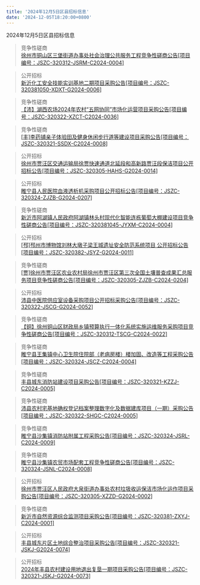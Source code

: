 ```yaml
---
title: '2024年12月5日区县招标信息'
date: '2024-12-05T18:20:00+0800'
---
```

2024年12月5日区县招标信息
<!--more-->
>竞争性磋商<br>
>[徐州市铜山区三堡街道办事处社会治理公共服务工程竞争性磋商公告[项目编号：JSZC-320312-JSRM-C2024-0004]](http://czj.xz.gov.cn/Home/HomeDetails?type=0&articleid=1fbcebd2-52d5-4dc0-a5e8-b7c6c9895abb)

>公开招标<br>
>[新沂化工安全技能实训基地二期项目采购公告[项目编号：JSZC-320381050-XDXT-G2024-0006]](http://czj.xz.gov.cn/Home/HomeDetails?type=0&articleid=b7be8143-2ad7-4dfa-9473-e68b84e77149)

>竞争性磋商<br>
>[【沛】湖西农场2024年农村“五网协同”市场化运营项目采购公告[项目编号：JSZC-320322-XZCT-C2024-0036]](http://czj.xz.gov.cn/Home/HomeDetails?type=0&articleid=32d9c6ac-444f-4282-81fb-df1a38adadea)

>竞争性磋商<br>
>[[丰]李药铺亲子体验田及健身休闲步行道等建设项目采购公告[项目编号：JSZC-320321-SSDX-C2024-0008]](http://czj.xz.gov.cn/Home/HomeDetails?type=0&articleid=6821c19c-e765-44a9-94ad-e9f1aa566fdb)

>公开招标<br>
>[徐州市贾汪区交通运输局徐贾快速通道北延段和高新路贾汪段保洁项目公开招标公告[项目编号：JSZC-320305-HAHS-G2024-0014]](http://czj.xz.gov.cn/Home/HomeDetails?type=0&articleid=668488fe-5037-4f59-8e34-c97b1492c91c)

>公开招标<br>
>[睢宁县人民医院血液透析机采购项目公开招标公告[项目编号：JSZC-320324-ZJZB-G2024-0207]](http://czj.xz.gov.cn/Home/HomeDetails?type=0&articleid=a935258a-c8de-4115-b2bd-b15301221afc)

>竞争性磋商<br>
>[新沂市阿湖镇人民政府阿湖镇林头村现代化智能连栋葡萄大棚建设项目竞争性磋商公告[项目编号：JSZC-320381045-JYXM-C2024-0004]](http://czj.xz.gov.cn/Home/HomeDetails?type=0&articleid=893f087a-b1b7-4326-b727-86868b9a2474)

>公开招标<br>
>[[邳]邳州市博物馆刘林大墩子梁王城遗址安全防范系统项目 公开招标公告[项目编号：JSZC-320382-JSYZ-G2024-0011]](http://czj.xz.gov.cn/Home/HomeDetails?type=0&articleid=a1477b5f-81d1-47ed-8989-db4db3140ca1)

>竞争性磋商<br>
>[[贾]徐州市贾汪区农业农村局徐州市贾汪区第三次全国土壤普查成果汇总服务项目竞争性磋商公告[项目编号：JSZC-320305-ZJZB-C2024-0204]](http://czj.xz.gov.cn/Home/HomeDetails?type=0&articleid=565d860a-5121-4e01-96eb-8e4a268eeb87)

>公开招标<br>
>[沛县中医院供应室设备采购项目公开招标采购公告[项目编号：JSZC-320322-JSCG-G2024-0052]](http://czj.xz.gov.cn/Home/HomeDetails?type=0&articleid=071d1ed3-9b41-4530-8770-8b48b9a45eb6)

>竞争性磋商<br>
>[【铜】徐州铜山区财政局乡镇预算执行一体化系统实施运维服务采购项目竞争性磋商公告[项目编号：JSZC-320312-TSCG-C2024-0022]](http://czj.xz.gov.cn/Home/HomeDetails?type=0&articleid=eb4e839e-c869-4b2b-a7a8-795343b7a3d2)

>竞争性磋商<br>
>[ 睢宁县王集镇中心卫生院住院部（老病房楼）楼加固、改造等工程采购公告[项目编号：JSZC-320324-JSCZ-C2024-0004]](http://czj.xz.gov.cn/Home/HomeDetails?type=0&articleid=a27a370c-5060-45d3-a364-c51350d04b64)

>竞争性磋商<br>
>[丰县城东消防站建设项目采购公告[项目编号：JSZC-320321-KZZJ-C2024-0005]](http://czj.xz.gov.cn/Home/HomeDetails?type=0&articleid=cc7d3bcf-a28c-4874-a95b-4076d578f5c2)

>竞争性磋商<br>
>[沛县农村宅基地确权登记档案整理数字化及数据建库项目（一期）采购公告[项目编号：JSZC-320322-SHGC-C2024-0005]](http://czj.xz.gov.cn/Home/HomeDetails?type=0&articleid=22f723e4-3357-43dd-84e8-69dd67b6b519)

>竞争性磋商<br>
>[睢宁县沙集镇消防站附属工程采购公告[项目编号：JSZC-320324-JSRL-C2024-0009]](http://czj.xz.gov.cn/Home/HomeDetails?type=0&articleid=a224a6db-3d23-4ae2-aaa3-bf14c009feb9)

>竞争性磋商<br>
>[睢宁县沙集镇农贸市场配套工程竞争性磋商公告[项目编号：JSZC-320324-JSNL-C2024-0008]](http://czj.xz.gov.cn/Home/HomeDetails?type=0&articleid=c68d3eed-d0f7-4019-a955-22ae7f7b0a6f)

>公开招标<br>
>[徐州市贾汪区人民政府大泉街道办事处农村垃圾收运保洁市场化运作项目采购公告[项目编号：JSZC-320305-XZZD-G2024-0002]](http://czj.xz.gov.cn/Home/HomeDetails?type=0&articleid=57d1c753-7134-4f34-9ee0-26bde4d97517)

>竞争性磋商<br>
>[新沂市自然资源综合监测项目采购公告[项目编号：JSZC-320381-ZXYJ-C2024-0001]](http://czj.xz.gov.cn/Home/HomeDetails?type=0&articleid=2e99a69e-eb7b-4b6a-8870-2f54216381b8)

>公开招标<br>
>[丰县城东片区土地综合整治项目采购公告[项目编号：JSZC-320321-JSKJ-G2024-0074]](http://czj.xz.gov.cn/Home/HomeDetails?type=0&articleid=918bf692-62a1-450f-9092-d9283fede798)

>公开招标<br>
>[2024年丰县农村建设用地退出复垦一期项目采购公告[项目编号：JSZC-320321-JSKJ-G2024-0073]](http://czj.xz.gov.cn/Home/HomeDetails?type=0&articleid=8c981ac2-1700-4da1-8ce5-6c99f429ba13)

